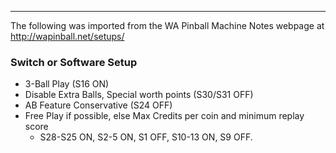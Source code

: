 ***
The following was imported from the WA Pinball Machine Notes webpage at http://wapinball.net/setups/
### Switch or Software Setup
-   3-Ball Play (S16 ON)
-   Disable Extra Balls, Special worth points (S30/S31 OFF)
-   AB Feature Conservative (S24 OFF)
-   Free Play if possible, else Max Credits per coin and minimum replay score
    -   S28-S25 ON, S2-5 ON, S1 OFF, S10-13 ON, S9 OFF.